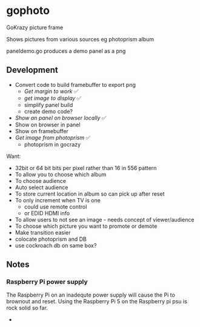 # gophoto

GoKrazy picture frame

Shows pictures from various sources eg photoprism album

paneldemo.go produces a demo panel as a png

## Development

- Convert code to build framebuffer to export png
    - _Get margin to work_ ✅
    - _get image to display_ ✅
    - simplify panel build
    - create demo code?
- _Show an panel on browser locally_ ✅
- Show on browser in panel
- Show on framebuffer
- _Get image from photoprism_ ✅
    - photoprism in gocrazy

Want:
- 32bit or 64 bit bits per pixel rather than 16 in 556 pattern
- To allow you to choose which album
- To choose audience
- Auto select audience
- To store current location in album so can pick up after reset
- To only increment when TV is one
    - could use remote control
    - or EDID HDMI info
- To allow users to not see an image - needs concept of viewer/audience
- To choose which picture you want to promote or demote
- Make transition easier
- colocate photoprism and DB
- use cockroach db on same box?


## Notes

### Raspberry Pi power supply

The Raspberry Pi on an inadequte power supply will cause the Pi to brownout and reset.  Using the
Raspberry Pi 5 on the Raspberry pi psu is rock solid so far.

- 
